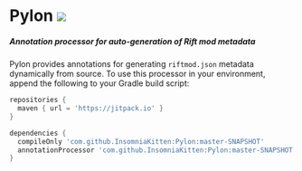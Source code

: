 # Pylon [![](https://jitpack.io/v/InsomniaKitten/Pylon.svg)](https://jitpack.io/#InsomniaKitten/Pylon)
##### Annotation processor for auto-generation of Rift mod metadata

Pylon provides annotations for generating `riftmod.json` metadata dynamically from source.
To use this processor in your environment, append the following to your Gradle build script:

```groovy
repositories {
  maven { url = 'https://jitpack.io' }
}

dependencies {
  compileOnly 'com.github.InsomniaKitten:Pylon:master-SNAPSHOT'
  annotationProcessor 'com.github.InsomniaKitten:Pylon:master-SNAPSHOT'
}
```

